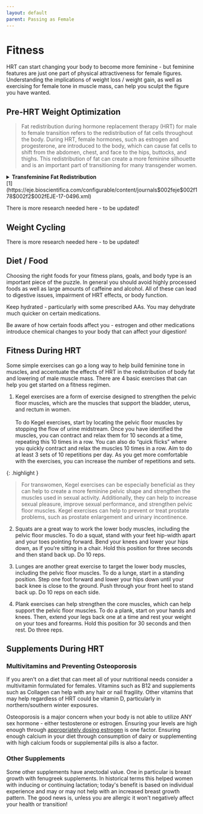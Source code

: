 ```yaml
---
layout: default
parent: Passing as Female
---
```


# Fitness

HRT can start changing your body to become more feminine - but feminine features are just one part of physical attractiveness for female figures. Understanding the implications of weight loss / weight gain, as well as exercising for female tone in muscle mass, can help you sculpt the figure you have wanted.

## Pre-HRT Weight Optimization

> Fat redistribution during hormone replacement therapy (HRT) for male to female transition refers to the redistribution of fat cells throughout the body. During HRT, female hormones, such as estrogen and progesterone, are introduced to the body, which can cause fat cells to shift from the abdomen, chest, and face to the hips, buttocks, and thighs. This redistribution of fat can create a more feminine silhouette and is an important part of transitioning for many transgender women.

<details>
<summary><b>Transfeminine Fat Redistribution</b></summary>

<img src="../../media/fat_redis.jpg" alt="" title="">

</details>
[1](https://eje.bioscientifica.com/configurable/content/journals$002feje$002f178$002f2$002fEJE-17-0496.xml)

There is more research needed here - to be updated!

## Weight Cycling

There is more research needed here - to be updated!

## Diet / Food

Choosing the right foods for your fitness plans, goals, and body type is an important piece of the puzzle. In general you should avoid highly processed foods as well as large amounts of caffeine and alcohol. All of these can lead to digestive issues, impairment of HRT effects, or body function. 

Keep hydrated - particularly with some prescribed AAs. You may dehydrate much quicker on certain medications.

Be aware of how certain foods affect you - estrogen and other medications introduce chemical changes to your body that can affect your digestion!

## Fitness During HRT 

Some simple exercises can go a long way to help build feminine tone in muscles, and accentuate the effects of HRT in the redistribution of body fat and lowering of male muscle mass. There are 4 basic exercises that can help you get started on a fitness regimen.

1. Kegel exercises are a form of exercise designed to strengthen the pelvic floor muscles, which are the muscles that support the bladder, uterus, and rectum in women.
<br><br>
To do Kegel exercises, start by locating the pelvic floor muscles by stopping the flow of urine midstream. Once you have identified the muscles, you can contract and relax them for 10 seconds at a time, repeating this 10 times in a row. You can also do “quick flicks” where you quickly contract and relax the muscles 10 times in a row. Aim to do at least 3 sets of 10 repetitions per day. As you get more comfortable with the exercises, you can increase the number of repetitions and sets.

{: .highlight }
> For transwomen, Kegel exercises can be especially beneficial as they can help to create a more feminine pelvic shape and strengthen the muscles used in sexual activity. Additionally, they can help to increase sexual pleasure, improve sexual performance, and strengthen pelvic floor muscles. Kegel exercises can help to prevent or treat prostate problems, such as prostate enlargement and urinary incontinence.

2. Squats are a great way to work the lower body muscles, including the pelvic floor muscles. To do a squat, stand with your feet hip-width apart and your toes pointing forward. Bend your knees and lower your hips down, as if you’re sitting in a chair. Hold this position for three seconds and then stand back up. Do 10 reps.

3. Lunges are another great exercise to target the lower body muscles, including the pelvic floor muscles. To do a lunge, start in a standing position. Step one foot forward and lower your hips down until your back knee is close to the ground. Push through your front heel to stand back up. Do 10 reps on each side.

4. Plank exercises can help strengthen the core muscles, which can help support the pelvic floor muscles. To do a plank, start on your hands and knees. Then, extend your legs back one at a time and rest your weight on your toes and forearms. Hold this position for 30 seconds and then rest. Do three reps.

## Supplements During HRT

### Multivitamins and Preventing Osteoporosis

If you aren't on a diet that can meet all of your nutritional needs consider a multivitamin formulated for females. Vitamins such as B12 and supplements such as Collagen can help with any hair or nail fragility. Other vitamins that may help regardless of HRT could be vitamin D, particularly in northern/southern winter exposures.

Osteoporosis is a major concern when your body is not able to utilize ANY sex hormone - either testosterone or estrogen. Ensuring your levels are high enough through [appropriately dosing estrogen](../../medical/ESTRADIOL) is one factor. Ensuring enough calcium in your diet through consumption of dairy or supplementing with high calcium foods or supplemental pills is also a factor.

### Other Supplements

Some other supplements have anectodal value. One in particular is breast growth with fenugreek supplements. In historical terms this helped women with inducing or continuing lactation; today's benefit is based on individual experience and may or may not help with an increased breast growth pattern. The good news is, unless you are allergic it won't negatively affect your health or transition!
